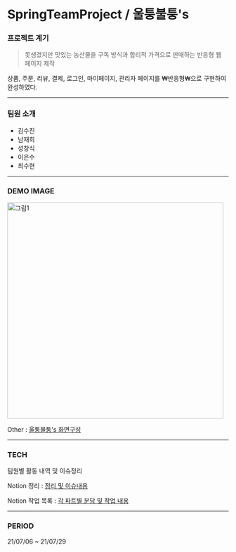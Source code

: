 # SpringTeamProject / 울퉁불퉁's

### 프로젝트 계기

>  못생겼지만 맛있는 농산물을 구독 방식과 합리적 가격으로 판매하는 반응형 웹 페이지 제작


상품, 주문, 리뷰, 결제, 로그인, 마이페이지, 관리자 페이지를 ₩반응형₩으로 구현하여 완성하였다.

---


### 팀원 소개

- 김수진
- 남재희
- 성창식
- 이은수
- 최수현

---

### DEMO IMAGE

<img width="492" alt="그림1" src="https://user-images.githubusercontent.com/85085844/131287903-1cbdcf25-ab5c-4e7e-8e20-c5e53dc6cc3d.png">


Other : [울퉁불퉁's 화면구성](https://github.com/csooy38/SpringTeamProject/issues/1)

---

### TECH

팀원별 활동 내역 및 이슈정리

Notion 정리 :  [정리 및 이슈내용](https://www.notion.so/d68a403fa9194347b38dbcdcf268a7eb?v=df27f3f2380940f1aa7d8730b73316e1)

Notion 작업 목록 :  [각 파트별 분담 및 작업 내용](https://www.notion.so/bdc872cd08524b979f467ed4ac88c443)


---

### PERIOD

21/07/06 ~ 21/07/29

